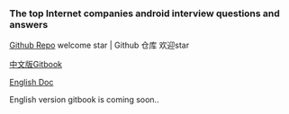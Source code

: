 ### The top Internet companies android interview questions and answers

[Github Repo](https://github.com/JackyAndroid/AndroidInterview-Q-A) welcome star | Github 仓库 欢迎star

[中文版Gitbook](http://www.jackywang.tech/AndroidInterview-Q-A/)

[English Doc](https://github.com/JackyAndroid/AndroidInterview-Q-A/tree/master/english)

English version gitbook is coming soon..
